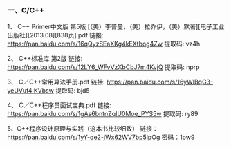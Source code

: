 ﻿### 一、C/C++
 1、 C++  Primer中文版  第5版 [（美）李普曼，（美）拉乔伊，（美）默著][电子工业出版社][2013.08][838页].pdf
 链接: https://pan.baidu.com/s/16qQyzSEaXKg4kEXtbog4Zw 提取码: vz4h
 
 2、 C++标准库  第2版
 链接: https://pan.baidu.com/s/12LY6_WFvVzXbCbJ7m4KvjQ 提取码: nprp
 
 3、 C／C++常用算法手册.pdf
 链接: https://pan.baidu.com/s/16yWlBqG3-yeUVuf4IKVbsw 提取码: bjd5
 
 4、 C／C++程序员面试宝典.pdf
 链接: https://pan.baidu.com/s/1gAs6bntnZqIU0Moe_PYS5w 提取码: ry89
 
 5、C++程序设计原理与实践（这本书比较细致）
 链接：https://pan.baidu.com/s/1yY-qe2-jWx62WV7bp5lpOg 密码：1pw9
